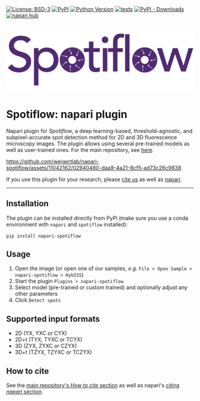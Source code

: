 [![License: BSD-3](https://img.shields.io/badge/License-BSD3-blue.svg)](https://www.gnu.org/licenses/bsd3)
[![PyPI](https://img.shields.io/pypi/v/napari-spotiflow.svg?color=green)](https://pypi.org/project/napari-spotiflow)
[![Python Version](https://img.shields.io/pypi/pyversions/napari-spotiflow.svg?color=green)](https://python.org)
[![tests](https://github.com/weigertlab/napari-spotiflow/workflows/tests/badge.svg)](https://github.com/weigertlab/napari-spotiflow/actions)
[![PyPI - Downloads](https://img.shields.io/pypi/dm/napari-spotiflow)](https://pypistats.org/packages/napari-spotiflow)
[![napari hub](https://img.shields.io/endpoint?url=https://api.napari-hub.org/shields/napari-spotiflow)](https://napari-hub.org/plugins/napari-spotiflow)

![Logo](https://github.com/weigertlab/napari-spotiflow/raw/main/artwork/spotiflow_logo.png)
---

# Spotiflow: napari plugin

Napari plugin for *Spotiflow*, a deep learning-based, threshold-agnostic, and subpixel-accurate spot detection method for 2D and 3D fluorescence microscopy images. The plugin allows using several pre-trained models as well as user-trained ones. For the main repository, see [here](https://github.com/weigertlab/spotiflow). 

https://github.com/weigertlab/napari-spotiflow/assets/11042162/02940480-daa9-4a21-8cf5-ad73c26c9838

If you use this plugin for your research, please [cite us](https://github.com/weigertlab/spotiflow#how-to-cite) as well as [napari](https://github.com/napari/napari?tab=readme-ov-file#citing-napari).

----------------------------------

## Installation

The plugin can be installed directly from PyPi (make sure you use a conda environment with `napari` and `spotiflow` installed):

```
pip install napari-spotiflow
```

## Usage 

1. Open the image (or open one of our samples, _e.g._ `File > Open Sample > napari-spotiflow > HybISS`)
2. Start the plugin `Plugins > napari-spotiflow`
3. Select model (pre-trained or custom trained) and optionally adjust any other parameters
4. Click `Detect spots`

## Supported input formats
- 2D (YX, YXC or CYX)
- 2D+t (TYX, TYXC or TCYX)
- 3D (ZYX, ZYXC or CZYX)
- 3D+t (TZYX, TZYXC or TCZYX)

## How to cite
See the [main repository's _How to cite_ section](https://github.com/weigertlab/spotiflow?tab=readme-ov-file#how-to-cite) as well as napari's [_citing napari_ section](https://github.com/napari/napari?tab=readme-ov-file#citing-napari).
